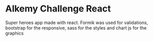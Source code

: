 # Alkemy Challenge React

Super heroes app made with react. Formik was used for validations, bootstrap for the responsive, sass for the styles and chart js for the graphics

